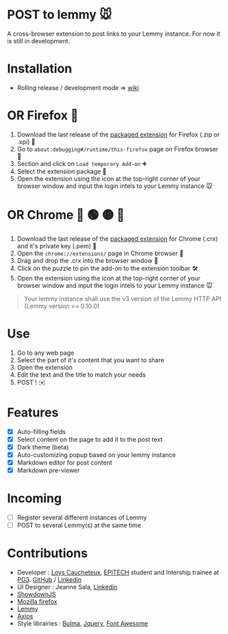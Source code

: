 # POST to lemmy :mouse:
A cross-browser extension to post links to your Lemmy instance.
For now it is still in development.

# Installation
 * Rolling release / development mode => [wiki](https://github.com/NiceOpenSource/posttolemmy/wiki/Rolling-release-installation)

# OR Firefox :fox_face:
1. Download the last release of the [packaged extension](https://github.com/NiceOpenSource/posttolemmy/releases/latest) for Firefox (.zip or .xpi) :file_folder:
2. Go to ``about:debugging#/runtime/this-firefox`` page on Firefox browser :bug:
3. Section and click on ```Load temporary Add-on``` :heavy_plus_sign:
4. Select the extension package :open_file_folder:
5. Open the extension using the icon at the top-right corner of your browser window and input the login intels to your Lemmy instance :mouse:

# OR Chrome :large_blue_circle: :green_circle: :yellow_circle: :red_circle:
1. Download the last release of the [packaged extension](https://github.com/NiceOpenSource/posttolemmy/releases/latest) for Chrome (.crx) and it's private key (.pem) :file_folder:
2. Open the ``chrome://extensions/`` page in Chrome browser 🧩
3. Drag and drop the .crx into the browser window :open_file_folder:
4. Click on the puzzle to pin the add-on to the extension toolbar :hammer_and_wrench:
5. Open the extension using the icon at the top-right corner of your browser window and input the login intels to your Lemmy instance :mouse:

> Your lemmy instance shall use the v3 version of the Lemmy HTTP API (Lemmy version >= 0.10.0)

# Use
1. Go to any web page
2. Select the part of it's content that you want to share
3. Open the extension
4. Edit the text and the title to match your needs
5. POST ! :envelope:

# Features
- [x] Auto-filling fields
- [x] Select content on the page to add it to the post text
- [x] Dark theme (beta)
- [x] Auto-customizing popup based on your lemmy instance
- [x] Markdown editor for post content
- [x] Markdown pre-viewer

# Incoming
- [ ] Register several different instances of Lemmy
- [ ] POST to several Lemmy(s) at the same time

# Contributions
* Developer : [Loys Caucheteux](https://cv.loys.me), [EPITECH](https://github.com/Epitech) student and Intership trainee at [PG3](https://github.com/pg3io). [GitHub](https://github.com/gummyWalrus) / [Linkedin](https://www.linkedin.com/in/loys-caucheteux-a99655205/)
* UI Designer : Jeanne Sala, [Linkedin](https://www.linkedin.com/in/jeanne-sala-846a55208/)
* [ShowdownJS](https://github.com/showdownjs/showdown)
* [Mozilla firefox](https://developer.mozilla.org/fr/firefox)
* [Lemmy](https://join-lemmy.org)
* [Axios](https://www.npmjs.com/package/axios)
* Style librairies : [Bulma](https://bulma.io/), [Jquery](https://jquery.com/), [Font Awesome](https://www.fontawesome.com)
